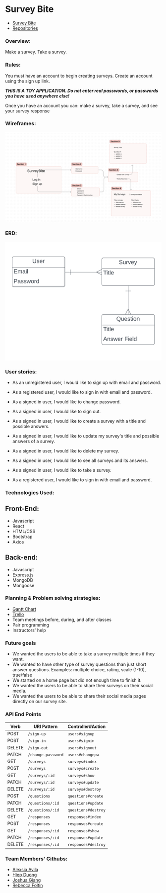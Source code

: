 # Survey Bite

- [Survey Bite](https://surveybite.github.io/SurveyBite-Client/)
- [Repositories](https://github.com/orgs/SurveyBite/repositories)

### Overview:
Make a survey. Take a survey.

### Rules:
You must have an account to begin creating surveys. Create an account using the sign up link.

**_THIS IS A TOY APPLICATION. Do not enter real passwords, or passwords you have used anywhere else!_**

Once you have an account you can: make a survey, take a survey, and see your survey response

### Wireframes: 

![WireFrame](./src/images/Wireframe.png)

### ERD: 

![ERD](./src/images/ERD.png)


### User stories: 
- As an unregistered user, I would like to sign up with email and password.
- As a registered user, I would like to sign in with email and password.
- As a signed in user, I would like to change password.
- As a signed in user, I would like to sign out.
- As a signed in user, I would like to create a survey with a title and possible
  answers.
- As a signed in user, I would like to update my survey's title and possible
  answers of a survey.
- As a signed in user, I would like to delete my survey.
- As a signed in user, I would like to see all surveys and its answers.
- As a signed in user, I would like to take a survey.

- As a registered user, I would like to sign in with email and password.


### Technologies Used:

## Front-End:
- Javascript
- React
- HTML/CSS
- Bootstrap
- Axios

## Back-end:
- Javascript
- Express.js
- MongoDB
- Mongoose

### Planning & Problem solving strategies:
- [Gantt Chart](https://docs.google.com/spreadsheets/d/1Po47l2tDUJSaDu5-DrfqIBLSBSBXFROUt6qTkc6Sm70/edit#gid=0)
- [Trello](https://trello.com/b/Tt0mqjCX/surveybite)
- Team meetings before, during, and after classes
- Pair programming
- Instructors' help

### Future goals
- We wanted the users to be able to take a survey multiple times if they want.
- We wanted to have other type of survey questions than just short answer questions. Examples: multiple choice, rating, scale (1-10), true/false
- We started on a home page but did not enough time to finish it. 
- We wanted the users to be able to share their surveys on their social media. 
- We wanted the users to be able to share their social media pages directly on our survey site. 

### API End Points

| Verb   | URI Pattern            | Controller#Action |
|--------|------------------------|-------------------|
| POST   | `/sign-up`             | `users#signup`    |
| POST   | `/sign-in`             | `users#signin`    |
| DELETE | `/sign-out`            | `users#signout`   |
| PATCH  | `/change-password`     | `users#changepw`  |
| GET    | `/surveys`               | `surveys#index`     |
| POST   | `/surveys`               | `surveys#create`    |
| GET    | `/surveys/:id`           | `surveys#show`      |
| PATCH  | `/surveys/:id`           | `surveys#update`    |
| DELETE | `/surveys/:id`            | `surveys#destroy`   |
| POST   | `/questions`               | `questions#create`    |
| PATCH  | `/questions/:id`           | `questions#update`    |
| DELETE | `/questions/:id`            | `questions#destroy`   |
| GET    | `/responses`               | `responses#index`     |
| POST   | `/responses`               | `responses#create`    |
| GET    | `/responses/:id`           | `responses#show`      |
| PATCH  | `/responses/:id`           | `responses#update`    |
| DELETE | `/responses/:id`            | `responses#destroy`   |


### Team Members' Githubs:

- [Alexsia Avila](https://github.com/avongalie)
- [Hiep Duong](https://github.com/hieppie)
- [Joshua Giang](https://github.com/jgiang15)
- [Rebecca Foltin](https://github.com/rebeccafoltin)
